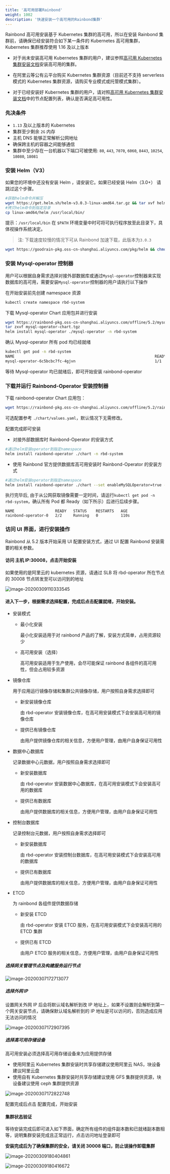 ```yaml
---
title: '高可用部署Rainbond'
weight: 1002
description: '快速安装一个高可用的Rainbond集群'
---
```


Rainbond 高可用安装基于 Kubernetes 集群的高可用，所以在安装 Rainbond 集群前，请确保已经安装符合如下某一条件的 Kubernetes 高可用集群，Kubernetes 集群推荐使用 1.16 及以上版本

- 对于尚未安装高可用 Kubernetes 集群的用户，建议参照[高可用 Kubernetes 集群安装文档](/docs/user-operations/install/kubernetes-install)安装高可用的集群。

- 在阿里云等公有云平台购买 Kubernetes 集群资源（目前还不支持 serverless 模式的 Kubernetes 集群资源，请购买专业模式或托管模式集群）。

- 对于已经安装好 Kubernetes 集群的用户，请对照[高可用 Kubernetes 集群安装文档](/docs/user-operations/install/kubernetes-install)中的节点配置列表，确认是否满足高可用性。

### 先决条件

- `1.13` 及以上版本的 Kubernetes
- 集群至少剩余 `2G` 内存
- 主机 DNS 能够正常解析公网地址
- 确保跨主机的容器之间能够通信
- 集群中至少存在一台机器以下端口可被使用: `80`, `443`, `7070`, `6060`, `8443`, `10254`, `18080`, `18081`

### 安装 Helm（V3）

如果您的环境中还没有安装 Helm ，请安装它。如果已经安装 Helm（3.0+） 请跳过这个步骤。

```bash
#获取helm命令并解压
wget https://get.helm.sh/helm-v3.0.3-linux-amd64.tar.gz && tar xvf helm-v3.0.3-linux-amd64.tar.gz
#拷贝helm命令到指定目录
cp linux-amd64/helm /usr/local/bin/
```

提示：`/usr/local/bin` 在 `$PATH` 环境变量中时可将可执行程序放至此目录下，具体视操作系统决定。

> 注: 下载速度较慢的情况下可从 Rainbond 加速下载，此版本为`3.0.3`

```bash
wget https://goodrain-pkg.oss-cn-shanghai.aliyuncs.com/pkg/helm && chmod +x helm && mv helm /usr/local/bin/
```

### 安装 Mysql-operator 控制器

用户可以根据自身需求选择对接外部数据库或通过`Mysql-operator`控制器来实现数据库的高可用，需要安装`Mysql-operator`控制器的用户请执行以下操作

在开始安装前先创建 namespace 资源

```bash
kubectl create namespace rbd-system
```

下载 Mysql-operator Chart 应用包并进行安装

```bash
wget https://rainbond-pkg.oss-cn-shanghai.aliyuncs.com/offline/5.2/mysql-operator-chart.tgz
tar zxvf mysql-operator-chart.tgz
helm install mysql-operator ./mysql-operator -n rbd-system
```

确认 Mysql-operator 所有 pod 均已经就绪

```bash
kubectl get pod -n rbd-system
NAME                                                              READY   STATUS    RESTARTS   AGE
mysql-operator-6c5bcbc7fc-4gjvn                                   1/1     Running   0          5m7s
```

等待 Mysql-operator 均已就绪后，即可开始安装 rainbond-operator

### 下载并运行 Rainbond-Operator 安装控制器

下载 rainbond-operator Chart 应用包：

```bash
wget https://rainbond-pkg.oss-cn-shanghai.aliyuncs.com/offline/5.2/rainbond-operator-chart-v5.2.0-release.tgz && tar xvf rainbond-operator-chart-v5.2.0-release.tgz
```

可选配置参考 `./chart/values.yaml`，默认情况下无需修改。

配置完成即可安装

- 对接外部数据库时 Rainbond-Operator 的安装方式

```bash
#通过helm安装operator到指定namespace
helm install rainbond-operator ./chart -n rbd-system
```

- 使用 Rainbond 官方提供数据库高可用安装时 Rainbond-Operator 的安装方式

```bash
#通过helm安装operator到指定namespace
helm install rainbond-operator ./chart --set enableMySQLOperator=true -n rbd-system
```

执行完毕后, 由于从公网获取镜像需要一定时间，请运行`kubectl get pod -n rbd-system`，确认所有 Pod 都 Ready（如下所示）后进行后续步骤。

```
NAME                  READY   STATUS    RESTARTS   AGE
rainbond-operator-0   2/2     Running   0          110s
```

### 访问 UI 界面，进行安装操作

Rainbond 从 5.2 版本开始采用 UI 配置安装方式，通过 UI 配置 Rainbond 安装需要的相关参数。

#### 访问 **主机 IP:30008**，点击开始安装

如果使用的是阿里云的 kubernetes 资源，请通过 SLB 将 rbd-operator 所在节点的 30008 节点转发至可以访问到的地址

![image-20200309110333545](https://grstatic.oss-cn-shanghai.aliyuncs.com/images/docs/5.2/user-operations/install/install.jpg)

#### 进入下一步，根据需求选择配置，完成后点击配置就绪，开始安装。

- 安装模式

  - 最小化安装

    最小化安装适用于对 rainbond 产品的了解，安装方式简单，占用资源较少

  - 高可用安装（选择）

    高可用安装适用于生产使用，会尽可能保证 rainbond 各组件的高可用性，但会占用较多资源

- 镜像仓库

  用于应用运行镜像存储和集群公共镜像存储，用户按照自身需求选择即可

  - 新安装镜像仓库

    由 rbd-operator 安装镜像仓库，在高可用安装模式下会安装高可用的镜像仓库

  - 提供已有镜像仓库

    由用户提供镜像仓库的相关信息，方便用户管理，由用户自身保证可用性

- 数据中心数据库

  记录数据中心元数据，用户按照自身需求选择即可

  - 新安装数据库

    由 rbd-operator 安装数据中心数据库，在高可用安装模式下会安装高可用的数据库

  - 提供已有数据库

    由用户提供数据库的相关信息，方便用户管理，由用户自身保证可用性

- 控制台数据库

  记录控制台元数据，用户按照自身需求选择即可

  - 新安装数据库

    由 rbd-operator 安装控制台数据库，在高可用安装模式下会安装高可用的数据库

  - 提供已有数据库

    由用户提供数据库的相关信息，方便用户管理，由用户自身保证可用性

- ETCD

  为 rainbond 各组件提供数据存储

  - 新安装 ETCD

    由 rbd-operator 安装 ETCD 服务，在高可用安装模式下会安装高可用的 ETCD 集群

  - 提供已有 ETCD

    由用户 ETCD 服务的相关信息，方便用户管理，由用户自身保证可用性

##### 选择网关管理节点及构建服务运行节点

![image-20200307172713077](https://tva1.sinaimg.cn/large/00831rSTgy1gclhqm5kpkj31z20c0771.jpg)

##### 选择外网 IP

设置网关外网 IP 后会将默认域名解析到改 IP 地址上，如果不设置则会解析到第一个网关安装节点，请确保默认域名解析到的 IP 地址是可以访问的，否则造成应用无法访问的情况

![image-20200307172907395](https://tva1.sinaimg.cn/large/00831rSTgy1gclhsl7z0vj31z20b6gmm.jpg)

##### 选择高可用存储设备

高可用安装必须选择高可用存储设备来为应用提供存储

- 使用阿里云 Kubernetes 集群安装时共享存储建议使用阿里云 NAS，块设备建议阿里云盘
- 使用自有 Kubernetes 集群安装时共享存储建议使用 GFS 集群提供资源，块设备建议使用 ceph 集群提供资源

![image-20200307172822748](https://tva1.sinaimg.cn/large/00831rSTgy1gclhrtkf3qj31z20smdlb.jpg)

配置完成后点击 配置完成，开始安装

#### 集群状态验证

等待安装完成后即可进入如下界面，确定所有组件的组件副本数和已就绪副本数相等，说明集群安装完成且正常运行，点击访问地址登录即可

**安装完成后为了确保集群的安全，请关闭 30008 端口，防止误操作卸载集群**

![image-20200309180404861](https://tva1.sinaimg.cn/large/00831rSTly1gcnu1kw0z7j31ix0u0n1f.jpg)

![image-20200309180416672](https://tva1.sinaimg.cn/large/00831rSTly1gcnu1s6fp3j31z20s040z.jpg)
